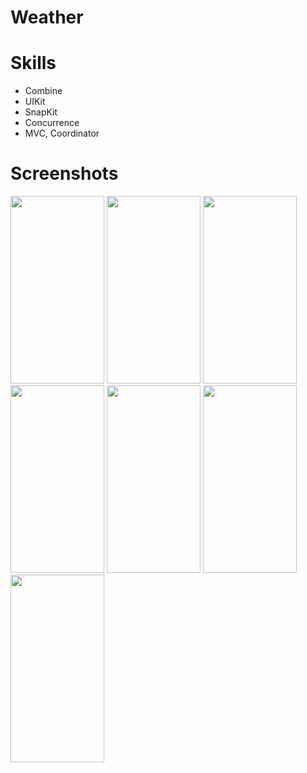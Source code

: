 # Weather


# Skills
- Combine
- UIKit
- SnapKit
- Concurrence
- MVC, Coordinator


# Screenshots

<img src="https://user-images.githubusercontent.com/105917148/230153386-8b9c35cb-7371-401e-813f-bb2e0f37b395.png" width="150" height="300"> <img src="https://user-images.githubusercontent.com/105917148/230153408-0414b04c-8559-4332-af65-15dacaa64381.png" width="150" height="300"> <img src="https://user-images.githubusercontent.com/105917148/230153416-f8870641-2018-47a0-9478-d18661f3d7d1.png" width="150" height="300"> <img src="https://user-images.githubusercontent.com/105917148/230153428-a7d57b45-c550-41c0-8f86-679ba4866fbc.png" width="150" height="300">
<img src="https://user-images.githubusercontent.com/105917148/230153479-d70f72b9-0d51-4dc6-8936-d19e69607284.png" width="150" height="300"> <img src="https://user-images.githubusercontent.com/105917148/230153561-7c4da7af-9e0a-4aee-abf7-62084bbd668b.png" width="150" height="300"> <img src="https://user-images.githubusercontent.com/105917148/230153571-5d4e58d6-013f-414d-9781-950a55c87247.png" width="150" height="300">
